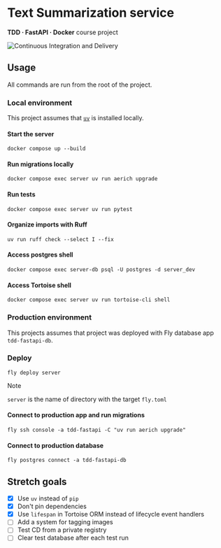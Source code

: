 # Text Summarization service

**TDD · FastAPI · Docker** course project

![Continuous Integration and Delivery](https://github.com/denkasyanov/041-tdd-fastapi/actions/workflows/main.yml/badge.svg?branch=main)

## Usage

All commands are run from the root of the project.

### Local environment

This project assumes that [`uv`](https://docs.astral.sh/uv/) is installed locally.

#### Start the server

```shell
docker compose up --build
```

#### Run migrations locally

```shell
docker compose exec server uv run aerich upgrade
```

#### Run tests

```shell
docker compose exec server uv run pytest
```

#### Organize imports with Ruff

```shell
uv run ruff check --select I --fix
```

#### Access postgres shell

```shell
docker compose exec server-db psql -U postgres -d server_dev
```

#### Access Tortoise shell

```shell
docker compose exec server uv run tortoise-cli shell
```

### Production environment

This projects assumes that project was deployed with Fly database app `tdd-fastapi-db`.

### Deploy

```shell
fly deploy server
```

> [!NOTE]
> `server` is the name of directory with the target `fly.toml`

#### Connect to production app and run migrations

```shell
fly ssh console -a tdd-fastapi -C "uv run aerich upgrade"
```

#### Connect to production database

```shell
fly postgres connect -a tdd-fastapi-db
```

## Stretch goals

- [X] Use `uv` instead of `pip`
- [X] Don't pin dependencies
- [X] Use `lifespan` in Tortoise ORM instead of lifecycle event handlers
- [ ] Add a system for tagging images
- [ ] Test CD from a private registry
- [ ] Clear test database after each test run
